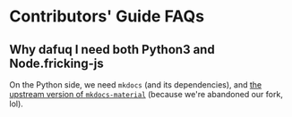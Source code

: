 # Contributors' Guide FAQs

## Why dafuq I need both Python3 and Node.fricking-js

On the Python side, we need `mkdocs` (and its dependencies), and [the upstream version of `mkdocs-material`][mkodcs-material] (because we're abandoned our fork, lol).

[mkodcs-material]: https://github.com/squidfunk/mkdocs-material
